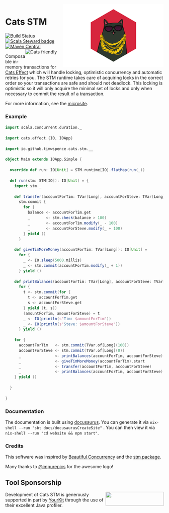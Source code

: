 <img align="right" src="docs/static/logo.png" height="200px" style="padding-left: 20px"/>

# Cats STM
[![Build Status](https://github.com/TimWSpence/cats-stm/workflows/Continuous%20Integration/badge.svg)](https://github.com/TimWSpence/cats-stm/actions?query=workflow%3A%22Continuous+Integration%22)
[![Scala Steward badge](https://img.shields.io/badge/Scala_Steward-helping-blue.svg?style=flat&logo=data:image/png;base64,iVBORw0KGgoAAAANSUhEUgAAAA4AAAAQCAMAAAARSr4IAAAAVFBMVEUAAACHjojlOy5NWlrKzcYRKjGFjIbp293YycuLa3pYY2LSqql4f3pCUFTgSjNodYRmcXUsPD/NTTbjRS+2jomhgnzNc223cGvZS0HaSD0XLjbaSjElhIr+AAAAAXRSTlMAQObYZgAAAHlJREFUCNdNyosOwyAIhWHAQS1Vt7a77/3fcxxdmv0xwmckutAR1nkm4ggbyEcg/wWmlGLDAA3oL50xi6fk5ffZ3E2E3QfZDCcCN2YtbEWZt+Drc6u6rlqv7Uk0LdKqqr5rk2UCRXOk0vmQKGfc94nOJyQjouF9H/wCc9gECEYfONoAAAAASUVORK5CYII=)](https://scala-steward.org)[![Maven Central](https://img.shields.io/maven-central/v/io.github.timwspence/cats-stm_2.13.svg)](https://maven-badges.herokuapp.com/maven-central/io.github.timwspence/cats-stm_2.13) <a href="https://typelevel.org/cats/"><img src="https://typelevel.org/cats/img/cats-badge.svg" height="40px" align="right" alt="Cats friendly" /></a>

Composable in-memory transactions for [Cats
Effect](https://typelevel.org/cats-effect/) which will handle locking,
optimistic concurrency and automatic retries for you. The STM runtime takes care
of acquiring locks in the correct order so your transactions are safe and should
not deadlock. This locking is optimistic so it will only acquire the minimal set
of locks and only when necessary to commit the result of a transaction.

For more information, see the
[microsite](https://timwspence.github.io/cats-stm/).

### Example

```scala
import scala.concurrent.duration._

import cats.effect.{IO, IOApp}

import io.github.timwspence.cats.stm.__

object Main extends IOApp.Simple {

  override def run: IO[Unit] = STM.runtime[IO].flatMap(run(_))

  def run(stm: STM[IO]): IO[Unit] = {
    import stm._

    def transfer(accountForTim: TVar[Long], accountForSteve: TVar[Long]): IO[Unit] =
      stm.commit {
        for {
          balance <- accountForTim.get
          _       <- stm.check(balance > 100)
          _       <- accountForTim.modify(_ - 100)
          _       <- accountForSteve.modify(_ + 100)
        } yield ()
      }

    def giveTimMoreMoney(accountForTim: TVar[Long]): IO[Unit] =
      for {
        _ <- IO.sleep(5000.millis)
        _ <- stm.commit(accountForTim.modify(_ + 1))
      } yield ()

    def printBalances(accountForTim: TVar[Long], accountForSteve: TVar[Long]): IO[Unit] =
      for {
        t <- stm.commit(for {
          t <- accountForTim.get
          s <- accountForSteve.get
        } yield (t, s))
        (amountForTim, amountForSteve) = t
        _ <- IO(println(s"Tim: $amountForTim"))
        _ <- IO(println(s"Steve: $amountForSteve"))
      } yield ()

    for {
      accountForTim   <- stm.commit(TVar.of[Long](100))
      accountForSteve <- stm.commit(TVar.of[Long](0))
      _               <- printBalances(accountForTim, accountForSteve)
      _               <- giveTimMoreMoney(accountForTim).start
      _               <- transfer(accountForTim, accountForSteve)
      _               <- printBalances(accountForTim, accountForSteve)
    } yield ()

  }

}
```

### Documentation

The documentation is built using [docusaurus](https://docusaurus.io/). You can
generate it via `nix-shell --run "sbt docs/docusaurusCreateSite"` . You can then
view it via `nix-shell --run "cd website && npm start"`.

### Credits

This software was inspired by [Beautiful Concurrency](https://www.microsoft.com/en-us/research/wp-content/uploads/2016/02/beautiful.pdf) and the [stm package](http://hackage.haskell.org/package/stm).

Many thanks to [@impurepics](https://twitter.com/impurepics) for the awesome logo!

## Tool Sponsorship

<img width="185px" height="44px" align="right" src="https://www.yourkit.com/images/yklogo.png"/>Development of Cats STM is generously supported in part by [YourKit](https://www.yourkit.com) through the use of their excellent Java profiler.
